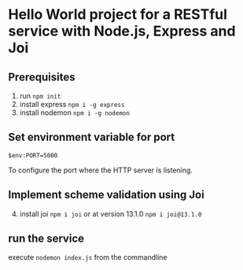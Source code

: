 # Hello World project for a RESTful service with Node.js, Express and Joi

## Prerequisites

1. run `npm init`
2. install express `npm i -g express`
3. install nodemon `npm i -g nodemon`


## Set environment variable for port 

`$env:PORT=5000`

To configure the port where the HTTP server is listening.

## Implement scheme validation using Joi

4. install joi `npm i joi` or at version 13.1.0 `npm i joi@13.1.0`

## run the service

execute `nodemon index.js` from the commandline
